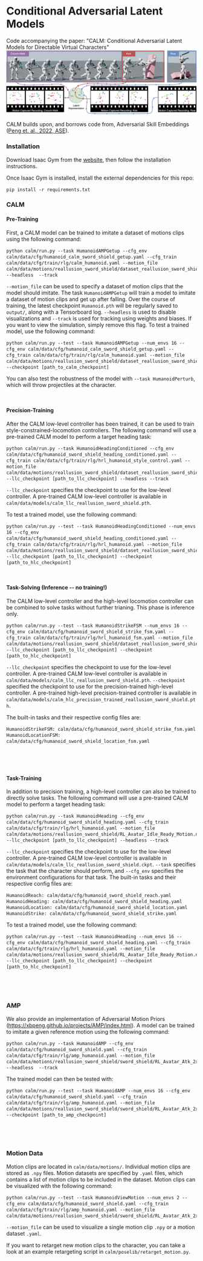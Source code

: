 # Conditional Adversarial Latent Models

Code accompanying the paper:
"CALM: Conditional Adversarial Latent Models for Directable Virtual Characters" \
![Skills](images/calm_teaser.jpg)


CALM builds upon, and borrows code from, Adversarial Skill Embeddings ([Peng et. al., 2022, ASE](https://github.com/nv-tlabs/ASE)).


### Installation

Download Isaac Gym from the [website](https://developer.nvidia.com/isaac-gym), then
follow the installation instructions.

Once Isaac Gym is installed, install the external dependencies for this repo:

```
pip install -r requirements.txt
```


### CALM

#### Pre-Training

First, a CALM model can be trained to imitate a dataset of motions clips using the following command:
```
python calm/run.py --task HumanoidAMPGetup --cfg_env calm/data/cfg/humanoid_calm_sword_shield_getup.yaml --cfg_train calm/data/cfg/train/rlg/calm_humanoid.yaml --motion_file calm/data/motions/reallusion_sword_shield/dataset_reallusion_sword_shield.yaml --headless  --track
```
`--motion_file` can be used to specify a dataset of motion clips that the model should imitate. 
The task `HumanoidAMPGetup` will train a model to imitate a dataset of motion clips and get up after falling.
Over the course of training, the latest checkpoint `Humanoid.pth` will be regularly saved to `output/`,
along with a Tensorboard log. `--headless` is used to disable visualizations and `--track` is used for tracking using weights and biases. If you want to view the
simulation, simply remove this flag. To test a trained model, use the following command:
```
python calm/run.py --test --task HumanoidAMPGetup --num_envs 16 --cfg_env calm/data/cfg/humanoid_calm_sword_shield_getup.yaml --cfg_train calm/data/cfg/train/rlg/calm_humanoid.yaml --motion_file calm/data/motions/reallusion_sword_shield/dataset_reallusion_sword_shield.yaml --checkpoint [path_to_calm_checkpoint]
```
You can also test the robustness of the model with `--task HumanoidPerturb`, which will throw projectiles at the character.

&nbsp;

#### Precision-Training

After the CALM low-level controller has been trained, it can be used to train style-constrained-locomotion controllers.
The following command will use a pre-trained CALM model to perform a target heading task:
```
python calm/run.py --task HumanoidHeadingConditioned --cfg_env calm/data/cfg/humanoid_sword_shield_heading_conditioned.yaml --cfg_train calm/data/cfg/train/rlg/hrl_humanoid_style_control.yaml --motion_file calm/data/motions/reallusion_sword_shield/dataset_reallusion_sword_shield_fsm_movements.yaml --llc_checkpoint [path_to_llc_checkpoint] --headless --track
```
`--llc_checkpoint` specifies the checkpoint to use for the low-level controller. A pre-trained CALM low-level
controller is available in `calm/data/models/calm_llc_reallusion_sword_shield.pth`.

To test a trained model, use the following command:
```
python calm/run.py --test --task HumanoidHeadingConditioned --num_envs 16 --cfg_env calm/data/cfg/humanoid_sword_shield_heading_conditioned.yaml --cfg_train calm/data/cfg/train/rlg/hrl_humanoid.yaml --motion_file calm/data/motions/reallusion_sword_shield/dataset_reallusion_sword_shield_fsm_movements.yaml --llc_checkpoint [path_to_llc_checkpoint] --checkpoint [path_to_hlc_checkpoint]
```

&nbsp;

#### Task-Solving (Inference -- no training!)

The CALM low-level controller and the high-level locomotion controller can be combined to solve tasks without further trianing.
This phase is inference only.
```
python calm/run.py --test --task HumanoidStrikeFSM --num_envs 16 --cfg_env calm/data/cfg/humanoid_sword_shield_strike_fsm.yaml --cfg_train calm/data/cfg/train/rlg/hrl_humanoid_fsm.yaml --motion_file calm/data/motions/reallusion_sword_shield/dataset_reallusion_sword_shield_fsm_movements.yaml --llc_checkpoint [path_to_llc_checkpoint] --checkpoint [path_to_hlc_checkpoint]
```
`--llc_checkpoint` specifies the checkpoint to use for the low-level controller. A pre-trained CALM low-level
controller is available in `calm/data/models/calm_llc_reallusion_sword_shield.pth`.
`--checkpoint` specified the checkpoint to use for the precision-trained high-level controller. A pre-trained high-level
precision-trained controller is available in `calm/data/models/calm_hlc_precision_trained_reallusion_sword_shield.pth`.

The built-in tasks and their respective config files are:
```
HumanoidStrikeFSM: calm/data/cfg/humanoid_sword_shield_strike_fsm.yaml
HumanoidLocationFSM: calm/data/cfg/humanoid_sword_shield_location_fsm.yaml
```

&nbsp;

&nbsp;

#### Task-Training

In addition to precision training, a high-level controller can also be trained to directly solve tasks.
The following command will use a pre-trained CALM model to perform a target heading task:
```
python calm/run.py --task HumanoidHeading --cfg_env calm/data/cfg/humanoid_sword_shield_heading.yaml --cfg_train calm/data/cfg/train/rlg/hrl_humanoid.yaml --motion_file calm/data/motions/reallusion_sword_shield/RL_Avatar_Idle_Ready_Motion.npy --llc_checkpoint [path_to_llc_checkpoint] --headless --track
```
`--llc_checkpoint` specifies the checkpoint to use for the low-level controller. A pre-trained CALM low-level
controller is available in `calm/data/models/calm_llc_reallusion_sword_shield.ckpt`.
`--task` specifies the task that the character should perform, and `--cfg_env` specifies the environment
configurations for that task. The built-in tasks and their respective config files are:
```
HumanoidReach: calm/data/cfg/humanoid_sword_shield_reach.yaml
HumanoidHeading: calm/data/cfg/humanoid_sword_shield_heading.yaml
HumanoidLocation: calm/data/cfg/humanoid_sword_shield_location.yaml
HumanoidStrike: calm/data/cfg/humanoid_sword_shield_strike.yaml
```
To test a trained model, use the following command:
```
python calm/run.py --test --task HumanoidHeading --num_envs 16 --cfg_env calm/data/cfg/humanoid_sword_shield_heading.yaml --cfg_train calm/data/cfg/train/rlg/hrl_humanoid.yaml --motion_file calm/data/motions/reallusion_sword_shield/RL_Avatar_Idle_Ready_Motion.npy --llc_checkpoint [path_to_llc_checkpoint] --checkpoint [path_to_hlc_checkpoint]
```

&nbsp;

&nbsp;


### AMP

We also provide an implementation of Adversarial Motion Priors (https://xbpeng.github.io/projects/AMP/index.html).
A model can be trained to imitate a given reference motion using the following command:
```
python calm/run.py --task HumanoidAMP --cfg_env calm/data/cfg/humanoid_sword_shield.yaml --cfg_train calm/data/cfg/train/rlg/amp_humanoid.yaml --motion_file calm/data/motions/reallusion_sword_shield/sword_shield/RL_Avatar_Atk_2xCombo01_Motion.npy --headless  --track
```
The trained model can then be tested with:
```
python calm/run.py --test --task HumanoidAMP --num_envs 16 --cfg_env calm/data/cfg/humanoid_sword_shield.yaml --cfg_train calm/data/cfg/train/rlg/amp_humanoid.yaml --motion_file calm/data/motions/reallusion_sword_shield/sword_shield/RL_Avatar_Atk_2xCombo01_Motion.npy --checkpoint [path_to_amp_checkpoint]
```

&nbsp;

&nbsp;

### Motion Data

Motion clips are located in `calm/data/motions/`. Individual motion clips are stored as `.npy` files. Motion datasets are specified by `.yaml` files, which contains a list of motion clips to be included in the dataset. Motion clips can be visualized with the following command:
```
python calm/run.py --test --task HumanoidViewMotion --num_envs 2 --cfg_env calm/data/cfg/humanoid_sword_shield.yaml --cfg_train calm/data/cfg/train/rlg/amp_humanoid.yaml --motion_file calm/data/motions/reallusion_sword_shield/sword_shield/RL_Avatar_Atk_2xCombo01_Motion.npy
```
`--motion_file` can be used to visualize a single motion clip `.npy` or a motion dataset `.yaml`.


If you want to retarget new motion clips to the character, you can take a look at an example retargeting script in `calm/poselib/retarget_motion.py`.